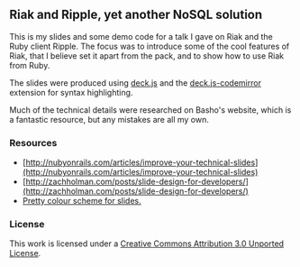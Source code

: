 ## Riak and Ripple, yet another NoSQL solution

This is my slides and some demo code for a talk I gave on Riak and the Ruby
client Ripple. The focus was to introduce some of the cool features of Riak,
that I believe set it apart from the pack, and to show how to use Riak from
Ruby.

The slides were produced using
[deck.js](https://github.com/imakewebthings/deck.js) and the
[deck.js-codemirror](https://github.com/iros/deck.js-codemirror) extension for
syntax highlighting.

Much of the technical details were researched on Basho's website, which is a
fantastic resource, but any mistakes are all my own.

### Resources

* [http://nubyonrails.com/articles/improve-your-technical-slides](http://nubyonrails.com/articles/improve-your-technical-slides)
* [http://zachholman.com/posts/slide-design-for-developers/](http://zachholman.com/posts/slide-design-for-developers/)
* [Pretty colour scheme for slides.](http://www.colourlovers.com/palette/90734/Newly_Risen_Moon)

### License

This work is licensed under a [Creative Commons Attribution 3.0 Unported License](http://creativecommons.org/licenses/by/3.0/).
